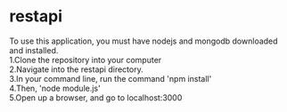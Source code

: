 # restapi 
To use this application, you must have nodejs and mongodb downloaded and installed. <br>
1.Clone the repository into your computer <br>
2.Navigate into the restapi directory. <br> 
3.In your command line, run the command 'npm install' <br>
4.Then, 'node module.js' <br>
5.Open up a browser, and go to localhost:3000

